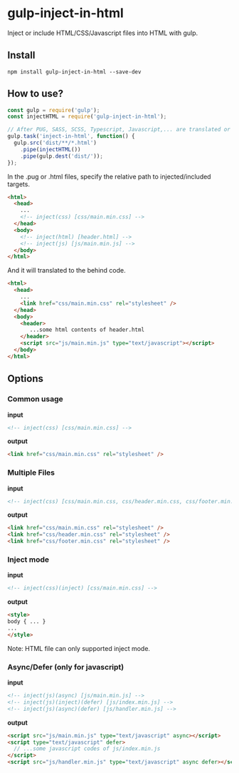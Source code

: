 # gulp-inject-in-html
Inject or include HTML/CSS/Javascript files into HTML with gulp.

## Install

```shell
npm install gulp-inject-in-html --save-dev
```

## How to use?

```javascript
const gulp = require('gulp');
const injectHTML = require('gulp-inject-in-html');

// After PUG, SASS, SCSS, Typescript, Javascript,... are translated or compiled
gulp.task('inject-in-html', function() {
  gulp.src('dist/**/*.html')
    .pipe(injectHTML())
    .pipe(gulp.dest('dist/'));
});
```

In the .pug or .html files, specify the relative path to injected/included targets.

```html
<html>
  <head>
    ...
    <!-- inject(css) [css/main.min.css] -->
  </head>
  <body>
    <!-- inject(html) [header.html] -->
    <!-- inject(js) [js/main.min.js] -->
  </body>
</html>
```

And it will translated to the behind code.

```html
<html>
  <head>
    ...
    <link href="css/main.min.css" rel="stylesheet" />
  </head>
  <body>
    <header>
       ...some html contents of header.html
    </header>
    <script src="js/main.min.js" type="text/javascript"></script>
  </body>
</html>
```

## Options

### Common usage

**input**

```html
<!-- inject(css) [css/main.min.css] -->
```

**output**

```html
<link href="css/main.min.css" rel="stylesheet" />
```

### Multiple Files

**input**

```html
<!-- inject(css) [css/main.min.css, css/header.min.css, css/footer.min.css] -->
```

**output**

```html
<link href="css/main.min.css" rel="stylesheet" />
<link href="css/header.min.css" rel="stylesheet" />
<link href="css/footer.min.css" rel="stylesheet" />
```

### Inject mode

**input**

```html
<!-- inject(css)(inject) [css/main.min.css] -->
```

**output**

```html
<style>
body { ... }
...
</style>
```

Note: HTML file can only supported inject mode.

### Async/Defer (only for javascript)

**input**

```html
<!-- inject(js)(async) [js/main.min.js] -->
<!-- inject(js)(inject)(defer) [js/index.min.js] -->
<!-- inject(js)(async)(defer) [js/handler.min.js] -->
```

**output**

```html
<script src="js/main.min.js" type="text/javascript" async></script>
<script type="text/javascript" defer>
  // ...some javascript codes of js/index.min.js
</script>
<script src="js/handler.min.js" type="text/javascript" async defer></script>
```
